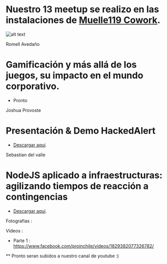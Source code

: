 
# Nuestro 13 meetup se realizo en las instalaciones de  [Muelle119 Cowork](http://www.muelle119.cl/).

![alt text](https://s3-sa-east-1.amazonaws.com/proinchile/sponsor/unnamed.png)



Romell Avedaño

# Gamificación y más allá de los juegos, su impacto en el mundo corporativo.

* Pronto

Joshua Provoste

# Presentación & Demo HackedAlert

- [Descargar aquí](https://s3-sa-east-1.amazonaws.com/proinchile/meetup/13/Paper_Prelanzamiento_Hackedalert.com_24_05_2017.pdf).

Sebastian del valle

# NodeJS aplicado a infraestructuras: agilizando tiempos de reacción a contingencias

- [Descargar aquí](https://s3-sa-east-1.amazonaws.com/proinchile/meetup/13/NodeJS+en+infraestruturas.pptx).




Fotografias : 

Videos : 

* Parte 1 : https://www.facebook.com/proinchile/videos/1829382077326782/

** Pronto seran subidos a nuestro canal de youtube  :)
